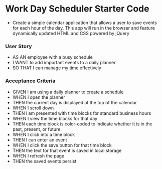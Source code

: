 # Work Day Scheduler Starter Code

* Create a simple calendar application that allows a user to save events for each hour of the day. This app will run in the browser and feature dynamically updated HTML and CSS powered by jQuery

### User Story
* AS AN employee with a busy schedule
* I WANT to add important events to a daily planner
* SO THAT I can manage my time effectively

### Acceptance Criteria
* GIVEN I am using a daily planner to create a schedule
* WHEN I open the planner
* THEN the current day is displayed at the top of the calendar
* WHEN I scroll down
* THEN I am presented with time blocks for standard business hours
* WHEN I view the time blocks for that day
* THEN each time block is color-coded to indicate whether it is in the past, present, or future
* WHEN I click into a time block
* THEN I can enter an event
* WHEN I click the save button for that time block
* THEN the text for that event is saved in local storage
* WHEN I refresh the page
* THEN the saved events persist